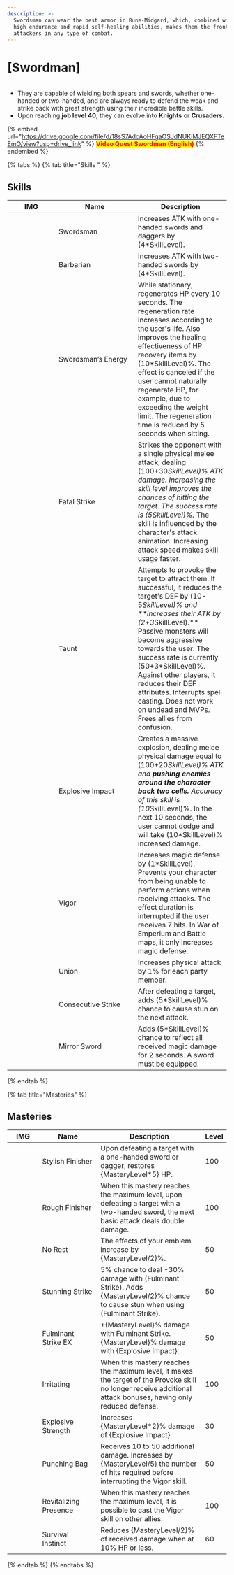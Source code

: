 ```yaml
---
description: >-
  Swordsman can wear the best armor in Rune-Midgard, which, combined with their
  high endurance and rapid self-healing abilities, makes them the frontline
  attackers in any type of combat.
---
```


# \[Swordman]

<figure><img src="../../.gitbook/assets/1Espadachim.png" alt=""><figcaption></figcaption></figure>

* They are capable of wielding both spears and swords, whether one-handed or two-handed, and are always ready to defend the weak and strike back with great strength using their incredible battle skills.
* Upon reaching **job level 40**, they can evolve into **Knights** or **Crusaders**.

{% embed url="https://drive.google.com/file/d/18sS7AdcAoHFgaOSJdNUKiMJEQXFTeEmO/view?usp=drive_link" %}
<mark style="color:red;">**Video Quest Swordman (English)**</mark>
{% endembed %}

{% tabs %}
{% tab title="Skills " %}
## **Skills**

<table><thead><tr><th width="94">IMG</th><th width="166">Name</th><th>Description</th></tr></thead><tbody><tr><td><img src="../../.gitbook/assets/2a.png" alt=""></td><td>Swordsman</td><td>Increases ATK with one-handed swords and daggers by (4*SkillLevel).</td></tr><tr><td><img src="../../.gitbook/assets/3a.png" alt=""></td><td>Barbarian</td><td>Increases ATK with two-handed swords by (4*SkillLevel).</td></tr><tr><td><img src="../../.gitbook/assets/4a.png" alt=""></td><td>Swordsman’s Energy</td><td>While stationary, regenerates HP every 10 seconds. The regeneration rate increases according to the user's life. Also improves the healing effectiveness of HP recovery items by (10*SkillLevel)%. The effect is canceled if the user cannot naturally regenerate HP, for example, due to exceeding the weight limit. The regeneration time is reduced by 5 seconds when sitting.</td></tr><tr><td><img src="../../.gitbook/assets/5a.png" alt=""></td><td>Fatal Strike</td><td>Strikes the opponent with a single physical melee attack, dealing (100+30<em>SkillLevel)% ATK damage. Increasing the skill level improves the chances of hitting the target. The success rate is (5SkillLevel)%.</em> The skill is influenced by the character's attack animation. Increasing attack speed makes skill usage faster.</td></tr><tr><td><img src="../../.gitbook/assets/6a.png" alt=""></td><td>Taunt</td><td>Attempts to provoke the target to attract them. If successful, it reduces the target's DEF by (10-5<em>SkillLevel)% and **increases their ATK by (2+3</em>SkillLevel).** Passive monsters will become aggressive towards the user. The success rate is currently (50+3*SkillLevel)%. Against other players, it reduces their DEF attributes. Interrupts spell casting. Does not work on undead and MVPs. Frees allies from confusion.</td></tr><tr><td><img src="../../.gitbook/assets/7a.png" alt=""></td><td>Explosive Impact</td><td>Creates a massive explosion, dealing melee physical damage equal to (100+20<em>SkillLevel)% ATK and <strong>pushing enemies around the character back two cells.</strong> Accuracy of this skill is (10</em>SkillLevel)%. In the next 10 seconds, the user cannot dodge and will take (10*SkillLevel)% increased damage.</td></tr><tr><td><img src="../../.gitbook/assets/8a.png" alt=""></td><td>Vigor</td><td>Increases magic defense by (1*SkillLevel). Prevents your character from being unable to perform actions when receiving attacks. The effect duration is interrupted if the user receives 7 hits. In War of Emperium and Battle maps, it only increases magic defense.</td></tr><tr><td><img src="../../.gitbook/assets/755a.png" alt=""></td><td>Union</td><td>Increases physical attack by 1% for each party member.</td></tr><tr><td><img src="../../.gitbook/assets/756a.png" alt=""></td><td>Consecutive Strike</td><td>After defeating a target, adds (5*SkillLevel)% chance to cause stun on the next attack.</td></tr><tr><td><img src="../../.gitbook/assets/757a.png" alt=""></td><td>Mirror Sword</td><td>Adds (5*SkillLevel)% chance to reflect all received magic damage for 2 seconds. A sword must be equipped.</td></tr></tbody></table>
{% endtab %}

{% tab title="Masteries" %}
## Masteries

<table><thead><tr><th width="94">IMG</th><th width="166">Name</th><th width="336">Description</th><th>Level</th></tr></thead><tbody><tr><td><img src="../../.gitbook/assets/2a.png" alt=""></td><td>Stylish Finisher</td><td>Upon defeating a target with a one-handed sword or dagger, restores {MasteryLevel*5} HP.</td><td>100</td></tr><tr><td><img src="../../.gitbook/assets/3a.png" alt=""></td><td>Rough Finisher</td><td>When this mastery reaches the maximum level, upon defeating a target with a two-handed sword, the next basic attack deals double damage.</td><td>100</td></tr><tr><td><img src="../../.gitbook/assets/4a.png" alt=""></td><td>No Rest</td><td>The effects of your emblem increase by {MasteryLevel/2}%.</td><td>50</td></tr><tr><td><img src="../../.gitbook/assets/5a.png" alt=""></td><td>Stunning Strike</td><td>5% chance to deal -30% damage with (Fulminant Strike). Adds {MasteryLevel/2}% chance to cause stun when using (Fulminant Strike).</td><td>50</td></tr><tr><td><img src="../../.gitbook/assets/5a (1).png" alt=""></td><td>Fulminant Strike EX</td><td>+{MasteryLevel}% damage with Fulminant Strike. -{MasteryLevel}% damage with {Explosive Impact}.</td><td>50</td></tr><tr><td><img src="../../.gitbook/assets/6a.png" alt=""></td><td>Irritating</td><td>When this mastery reaches the maximum level, it makes the target of the Provoke skill no longer receive additional attack bonuses, having only reduced defense.</td><td>100</td></tr><tr><td><img src="../../.gitbook/assets/7a.png" alt=""></td><td>Explosive Strength</td><td>Increases {MasteryLevel*2}% damage of {Explosive Impact}.</td><td>30</td></tr><tr><td><img src="../../.gitbook/assets/8a.png" alt=""></td><td>Punching Bag</td><td>Receives 10 to 50 additional damage. Increases by {MasteryLevel/5} the number of hits required before interrupting the Vigor skill.</td><td>50</td></tr><tr><td><img src="../../.gitbook/assets/8a.png" alt=""></td><td>Revitalizing Presence</td><td>When this mastery reaches the maximum level, it is possible to cast the Vigor skill on other allies.</td><td>100</td></tr><tr><td><img src="../../.gitbook/assets/8a.png" alt=""></td><td>Survival Instinct</td><td>Reduces {MasteryLevel/2}% of received damage when at 10% HP or less.</td><td>60</td></tr></tbody></table>
{% endtab %}
{% endtabs %}
